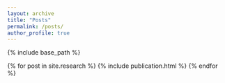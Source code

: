 ```yaml
---
layout: archive
title: "Posts"
permalink: /posts/
author_profile: true
---
```


{% include base_path %}

{% for post in site.research %}
  {% include publication.html %}
{% endfor %}
